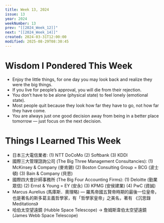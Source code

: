 ```yaml
---
title: Week 13, 2024
issue: 13
year: 2024
weekNumber: 13
prev: "[[2024_Week_12]]"
next: "[[2024_Week_14]]"
created: 2024-03-31T12:00:00
modified: 2025-08-29T08:30:45
---
```


# Wisdom I Pondered This Week

* Enjoy the little things, for one day you may look back and realize they were the big things.
* If you live for people’s approval, you will die from their rejection.
* You don’t have to be alone (physical state) to feel lonely (emotional state).
* Most people quit because they look how far they have to go, not how far they have come.
* You are always just one good decision away from being in a better place tomorrow — just focus on the next decision.

# Things I Learned This Week

* 日本三大電信業者: (1) NTT DoCoMo (2) Softbank (3) KDDI
* 國際三大管理諮詢公司 (The Big Three Management Consultancies): (1) McKinsey \& Company (麥肯錫) (2) Boston Consulting Group = BCG (波士頓) (3) Bain \& Company (貝恩)
* 國際四大會計師事務所 (The Big Four Accounting Firms): (1) Deloitte (勤業眾信) (2) Ernst \& Young = EY (安永) (3) KPMG (安侯建業) (4) PwC (資誠)
* Marcus Aurelius (馬庫斯．奧理略) — 羅馬帝國五賢帝時期的最後一位皇帝，也是著名的斯多葛主義哲學家，有「哲學家皇帝」之美名，著有 《沉思錄 Meditations》
* 哈伯太空望遠鏡 (Hubble Space Telescope) → 詹姆斯韋伯太空望遠鏡 (James Webb Space Telescope)

